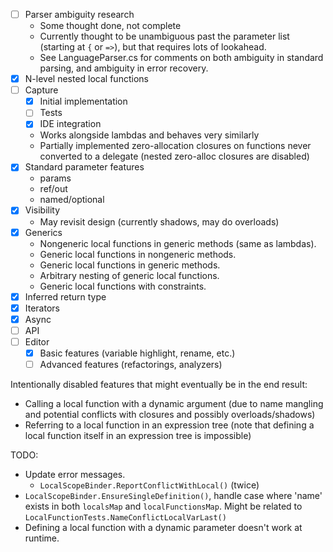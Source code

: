 - [ ] Parser ambiguity research
	- Some thought done, not complete
	- Currently thought to be unambiguous past the parameter list (starting at `{` or `=>`), but that requires lots of lookahead.
	- See LanguageParser.cs for comments on both ambiguity in standard parsing, and ambiguity in error recovery.
- [x] N-level nested local functions
- [ ] Capture
	- [x] Initial implementation
	- [ ] Tests
	- [x] IDE integration
	- Works alongside lambdas and behaves very similarly
	- Partially implemented zero-allocation closures on functions never converted to a delegate (nested zero-alloc closures are disabled)
- [x] Standard parameter features
	- params
	- ref/out
	- named/optional
- [x] Visibility
	- May revisit design (currently shadows, may do overloads)
- [x] Generics
	- Nongeneric local functions in generic methods (same as lambdas).
	- Generic local functions in nongeneric methods.
	- Generic local functions in generic methods.
	- Arbitrary nesting of generic local functions.
	- Generic local functions with constraints.
- [x] Inferred return type
- [x] Iterators
- [x] Async
- [ ] API
- [ ] Editor
	- [x] Basic features (variable highlight, rename, etc.)
	- [ ] Advanced features (refactorings, analyzers)

Intentionally disabled features that might eventually be in the end result:
- Calling a local function with a dynamic argument (due to name mangling and potential conflicts with closures and possibly overloads/shadows)
- Referring to a local function in an expression tree (note that defining a local function itself in an expression tree is impossible)

TODO:

- Update error messages.
	- `LocalScopeBinder.ReportConflictWithLocal()` (twice)
- `LocalScopeBinder.EnsureSingleDefinition()`, handle case where 'name' exists in both `localsMap` and `localFunctionsMap`. Might be related to `LocalFunctionTests.NameConflictLocalVarLast()`
- Defining a local function with a dynamic parameter doesn't work at runtime.
